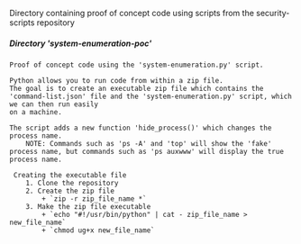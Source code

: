 
Directory containing proof of concept code using scripts from the security-scripts repository
##### Directory 'system-enumeration-poc'
	Proof of concept code using the 'system-enumeration.py' script.
	
	Python allows you to run code from within a zip file.
	The goal is to create an executable zip file which contains the 'command-list.json' file and the 'system-enumeration.py' script, which we can then run easily
	on a machine.

	The script adds a new function 'hide_process()' which changes the process name.
		NOTE: Commands such as 'ps -A' and 'top' will show the 'fake' process name, but commands such as 'ps auxwww' will display the true process name.

	 Creating the executable file
		1. Clone the repository
		2. Create the zip file
			+ `zip -r zip_file_name *`
		3. Make the zip file executable
			+ `echo "#!/usr/bin/python" | cat - zip_file_name > new_file_name`
			+ `chmod ug+x new_file_name`

